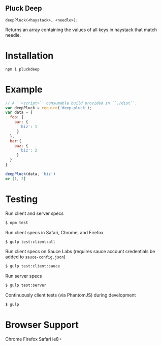 Pluck Deep
---

``deepPluck(<haystack>, <needle>);``

Returns an array containing the values of all keys in haystack that match needle.

# Installation

``npm i pluckdeep``

# Example

``` javascript
// A ``<script>`` consumable build provided in ``./dist``.
var deepPluck = require('deep-pluck');
var data = {
  foo: {
    bar: {
      'biz': 1
     }
  },
  bar:{
    baz: {
      'biz': 2
     }
  }
}

deepPluck(data, 'biz')
=> [1, 2]
```


# Testing

Run client and server specs

```bash
$ npm test
```

Run client specs in Safari, Chrome, and Firefox

```bash
$ gulp test:client:all
```

Run client specs on Sauce Labs (requires sauce account credentials be added to ``sauce-config.json``)

```bash
$ gulp test:client:sauce
```

Run server specs

```bash
$ gulp test:server
```

Continuously client tests (via PhantomJS) during development

```bash
$ gulp
```

# Browser Support

Chrome
Firefox
Safari
ie8+
